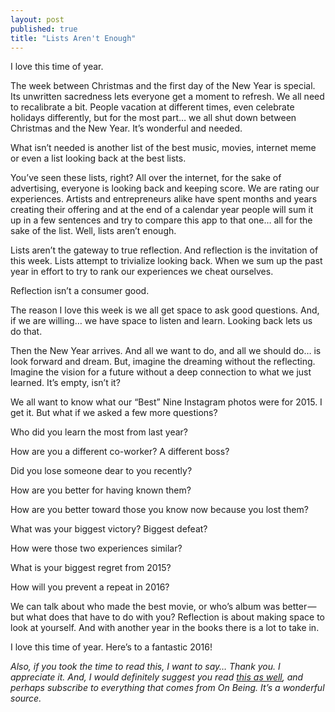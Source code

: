 ```yaml
---
layout: post
published: true
title: "Lists Aren't Enough"
---
```


I love this time of year.

The week between Christmas and the first day of the New Year is special. Its unwritten sacredness lets everyone get a moment to refresh. We all need to recalibrate a bit. People vacation at different times, even celebrate holidays differently, but for the most part… we all shut down between Christmas and the New Year. It’s wonderful and needed.

What isn’t needed is another list of the best music, movies, internet meme or even a list looking back at the best lists.

You’ve seen these lists, right? All over the internet, for the sake of advertising, everyone is looking back and keeping score. We are rating our experiences. Artists and entrepreneurs alike have spent months and years creating their offering and at the end of a calendar year people will sum it up in a few sentences and try to compare this app to that one… all for the sake of the list. Well, lists aren’t enough.

Lists aren’t the gateway to true reflection. And reflection is the invitation of this week. Lists attempt to trivialize looking back. When we sum up the past year in effort to try to rank our experiences we cheat ourselves.

Reflection isn’t a consumer good.

The reason I love this week is we all get space to ask good questions. And, if we are willing… we have space to listen and learn. Looking back lets us do that.

Then the New Year arrives. And all we want to do, and all we should do… is look forward and dream. But, imagine the dreaming without the reflecting. Imagine the vision for a future without a deep connection to what we just learned. It’s empty, isn’t it?

We all want to know what our “Best” Nine Instagram photos were for 2015. I get it. But what if we asked a few more questions?

Who did you learn the most from last year?

How are you a different co-worker? A different boss?

Did you lose someone dear to you recently?

How are you better for having known them?

How are you better toward those you know now because you lost them?

What was your biggest victory? Biggest defeat?

How were those two experiences similar?

What is your biggest regret from 2015?

How will you prevent a repeat in 2016?


We can talk about who made the best movie, or who’s album was better — but what does that have to do with you? Reflection is about making space to look at yourself. And with another year in the books there is a lot to take in.

I love this time of year. Here’s to a fantastic 2016!



_Also, if you took the time to read this, I want to say… Thank you. I appreciate it. And, I would definitely suggest you read [this as well](http://www.onbeing.org/blog/parker-palmer-my-five-new-years-revolutions/8290#.VoQVFkagSCB.twitter), and perhaps subscribe to everything that comes from On Being. It’s a wonderful source._